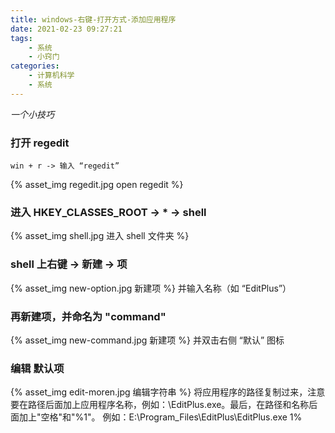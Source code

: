 ```yaml
---
title: windows-右键-打开方式-添加应用程序
date: 2021-02-23 09:27:21
tags: 
    - 系统
    - 小窍门
categories:
    - 计算机科学
    - 系统
---
```


*一个小技巧*
<!--more-->
### 打开 regedit
    win + r -> 输入 “regedit”
{% asset_img regedit.jpg open regedit %}

### 进入 HKEY_CLASSES_ROOT -> * -> shell
{% asset_img shell.jpg 进入 shell 文件夹 %}

### shell 上右键 -> 新建 -> 项
{% asset_img new-option.jpg 新建项 %}
并输入名称（如 “EditPlus”）

### 再新建项，并命名为 "command"
{% asset_img new-command.jpg 新建项 %}
并双击右侧 “默认” 图标

### 编辑 默认项
{% asset_img edit-moren.jpg 编辑字符串 %}
将应用程序的路径复制过来，注意要在路径后面加上应用程序名称，例如：\EditPlus.exe。最后，在路径和名称后面加上"空格"和"%1"。
例如：E:\Program_Files\EditPlus\EditPlus.exe 1%